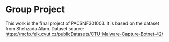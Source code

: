 # Group Project
This work is the final project of PACSNF301003. It is based on the dataset from Shehzada Alam.
Dataset source: https://mcfp.felk.cvut.cz/publicDatasets/CTU-Malware-Capture-Botnet-42/
